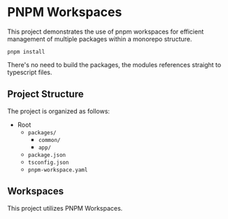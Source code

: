 # PNPM Workspaces

This project demonstrates the use of pnpm workspaces for efficient management of multiple packages within a monorepo structure.

```
pnpm install
```

There's no need to build the packages, the modules references straight to typescript files.

## Project Structure

The project is organized as follows:

- Root
  - `packages/`
    - `common/`
    - `app/`
  - `package.json`
  - `tsconfig.json`
  - `pnpm-workspace.yaml`

## Workspaces

This project utilizes PNPM Workspaces.
